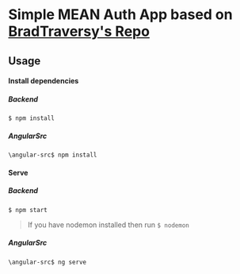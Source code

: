 # Simple MEAN Auth App based on [BradTraversy's Repo](https://github.com/bradtraversy/meanauthapp)

## Usage

#### Install dependencies
##### Backend
`$ npm install`
##### AngularSrc
`\angular-src$ npm install`

#### Serve
##### Backend
`$ npm start`
> If you have nodemon installed then run `$ nodemon`

##### AngularSrc
`\angular-src$ ng serve`
